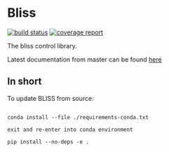 Bliss
======

[![build status](https://gitlab.esrf.fr/bliss/bliss/badges/master/pipeline.svg)](https://gitlab.esrf.fr/bliss/bliss/pipelines/master/latest)
[![coverage report](https://gitlab.esrf.fr/bliss/bliss/badges/master/coverage.svg)](https://bliss.gitlab-pages.esrf.fr/bliss/master/htmlcov)

The bliss control library.

Latest documentation from master can be found [here](https://bliss.gitlab-pages.esrf.fr/bliss/master)

In short
--------

To update BLISS from source:
```

conda install --file ./requirements-conda.txt

exit and re-enter into conda environment

pip install --no-deps -e .

```
